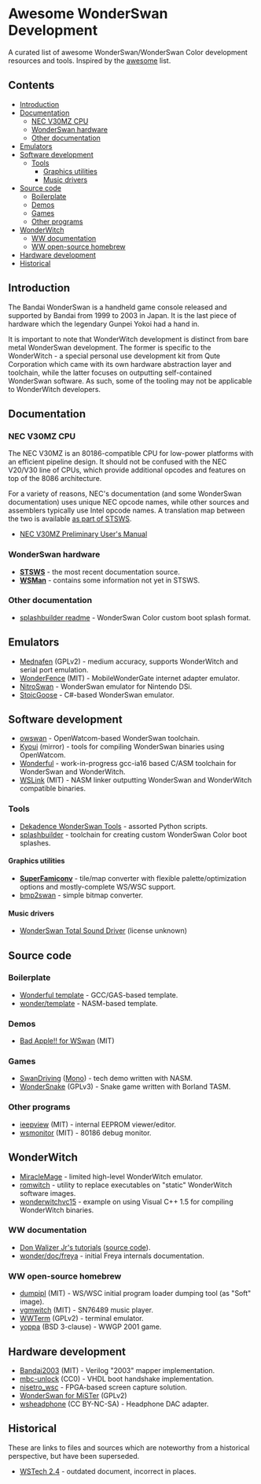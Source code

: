 # Awesome WonderSwan Development

A curated list of awesome WonderSwan/WonderSwan Color development resources and tools. Inspired by the [awesome](https://github.com/sindresorhus/awesome) list.

## Contents

- [Introduction](#introduction)
- [Documentation](#documentation)
  - [NEC V30MZ CPU](#nec-v30mz-cpu)
  - [WonderSwan hardware](#wonderswan-hardware)
  - [Other documentation](#other-documentation)
- [Emulators](#emulators)
- [Software development](#software-development)
  - [Tools](#tools)
    - [Graphics utilities](#graphics-utilities)
    - [Music drivers](#music-drivers)
- [Source code](#source-code)
  - [Boilerplate](#boilerplate)
  - [Demos](#demos)
  - [Games](#games)
  - [Other programs](#other-programs)
- [WonderWitch](#wonderwitch)
  - [WW documentation](#ww-documentation)
  - [WW open-source homebrew](#ww-open-source-homebrew)
- [Hardware development](#hardware-development)
- [Historical](#historical)

## Introduction

The Bandai WonderSwan is a handheld game console released and supported by Bandai from 1999 to 2003 in Japan. It is
the last piece of hardware which the legendary Gunpei Yokoi had a hand in.

It is important to note that WonderWitch development is distinct from bare metal WonderSwan development.
The former is specific to the WonderWitch - a special personal use development kit from Qute Corporation which came with
its own hardware abstraction layer and toolchain, while the latter focuses on outputting self-contained WonderSwan software.
As such, some of the tooling may not be applicable to WonderWitch developers.

## Documentation

### NEC V30MZ CPU

The NEC V30MZ is an 80186-compatible CPU for low-power platforms with an efficient pipeline design. It should not be confused with the
NEC V20/V30 line of CPUs, which provide additional opcodes and features on top of the 8086 architecture.

For a variety of reasons, NEC's documentation (and some WonderSwan documentation) uses unique NEC opcode names, while other sources
and assemblers typically use Intel opcode names. A translation map between the two is available [as part of STSWS](http://perfectkiosk.net/stsws.html#cpu_8086_translation_map).

 * [NEC V30MZ Preliminary User's Manual](https://www.renesas.com/us/en/document/lbr/v30mztm-hardware-preliminary)

### WonderSwan hardware

 * **[STSWS](http://perfectkiosk.net/stsws.html)** - the most recent documentation source.
 * **[WSMan](http://daifukkat.su/docs/wsman/)** - contains some information not yet in STSWS.

### Other documentation

 * [splashbuilder readme](https://github.com/Godzil/splashbuilder/blob/master/README.md) - WonderSwan Color custom boot splash format.

## Emulators

 * [Mednafen](https://mednafen.github.io/) (GPLv2) - medium accuracy, supports WonderWitch and serial port emulation.
 * [WonderFence](https://bitbucket.org/trap15/wonderfence/src/master/) (MIT) - MobileWonderGate internet adapter emulator.
 * [NitroSwan](https://github.com/FluBBaOfWard/NitroSwan) - WonderSwan emulator for Nintendo DSi.
 * [StoicGoose](https://github.com/xdanieldzd/StoicGoose) - C#-based WonderSwan emulator.

## Software development

 * [owswan](https://github.com/jounikor/owswan) - OpenWatcom-based WonderSwan toolchain. 
 * [Kyoui](https://asie.pl/files/kyoui_2004_11_02.zip) (mirror) - tools for compiling WonderSwan binaries using OpenWatcom.
 * [Wonderful](https://github.com/WonderfulToolchain/wonderful-i8086) - work-in-progress gcc-ia16 based C/ASM toolchain for WonderSwan and WonderWitch.
 * [WSLink](https://bitbucket.org/trap15/wonder/src/master/) (MIT) - NASM linker outputting WonderSwan and WonderWitch compatible binaries.

### Tools

 * [Dekadence WonderSwan Tools](https://github.com/superjohan/wonderswan-tools) - assorted Python scripts.
 * [splashbuilder](https://github.com/Godzil/splashbuilder) - toolchain for creating custom WonderSwan Color boot splashes.
 
#### Graphics utilities

 * **[SuperFamiconv](https://github.com/Optiroc/SuperFamiconv)** - tile/map converter with flexible palette/optimization options and mostly-complete WS/WSC support.
 * [bmp2swan](http://onorisoft.free.fr/retro.htm?ws/ws.htm) - simple bitmap converter.

#### Music drivers

 * [WonderSwan Total Sound Driver](https://github.com/Shaw02/WTD) (license unknown)

## Source code

### Boilerplate

 * [Wonderful template](https://github.com/WonderfulToolchain/wonderful-i8086/tree/main/examples/wswan/template) - GCC/GAS-based template.
 * [wonder/template](https://bitbucket.org/trap15/wonder/src/master/samples/template/) - NASM-based template.

### Demos

 * [Bad Apple!! for WSwan](https://github.com/asiekierka/bad-apple-for-wswan) (MIT)

### Games

 * [SwanDriving](http://sebastianmihai.com/swan-driving.html) ([Mono](http://sebastianmihai.com/swan-driving-bw.html)) - tech demo written with NASM.
 * [WonderSnake](https://github.com/tslanina/Retro-WonderSwanColor-Wondersnake) (GPLv3) - Snake game written with Borland TASM.

### Other programs

 * [ieepview](https://github.com/asiekierka/ws-ieepview) (MIT) - internal EEPROM viewer/editor.
 * [wsmonitor](https://bitbucket.org/trap15/wsmonitor/) (MIT) - 80186 debug monitor.

## WonderWitch

 * [MiracleMage](https://github.com/Godzil/MiracleMage) - limited high-level WonderWitch emulator.
 * [romwitch](https://bitbucket.org/trap15/romwitch/) - utility to replace executables on "static" WonderWitch software images.
 * [wonderwitchvc15](https://github.com/autumn009/wonderwitchvc15) - example on using Visual C++ 1.5 for compiling WonderWitch binaries.

### WW documentation

 * [Don Walizer Jr's tutorials](https://www.donwalizerjr.com/tags/wonderswan) ([source code](https://github.com/dwalizer/wonderwitch)).
 * [wonder/doc/freya](https://bitbucket.org/trap15/wonder/src/master/doc/freya/) - initial Freya internals documentation.

### WW open-source homebrew

 * [dumpipl](https://github.com/up-n-atom/wwsoft/tree/master/dumpipl) (MIT) - WS/WSC initial program loader dumping tool (as "Soft" image).
 * [vgmwitch](https://bitbucket.org/trap15/vgmwitch) (MIT) - SN76489 music player.
 * [WWTerm](https://github.com/WonderfulToolchain/WWTerm/tree/original) (GPLv2) - terminal emulator.
 * [yoppa](https://github.com/WonderfulToolchain/yoppa/tree/original) (BSD 3-clause) - WWGP 2001 game.

## Hardware development

 * [Bandai2003](https://github.com/up-n-atom/Bandai2003) (MIT) - Verilog "2003" mapper implementation.
 * [mbc-unlock](https://bitbucket.org/trap15/mbc-unlock) (CC0) - VHDL boot handshake implementation.
 * [nisetro_wsc](https://github.com/splash5/nisetro_wsc) - FPGA-based screen capture solution.
 * [WonderSwan for MiSTer](https://github.com/MiSTer-devel/WonderSwan_MiSTer) (GPLv2)
 * [wsheadphone](https://github.com/zwenergy/wsheadphone) (CC BY-NC-SA) - Headphone DAC adapter.

## Historical

These are links to files and sources which are noteworthy from a historical perspective, but have been superseded.

 * [WSTech 2.4](https://github.com/OpenEmu/Mednafen-Core/blob/master/mednafen/wswan/wstech24.txt) - outdated document, incorrect in places.
